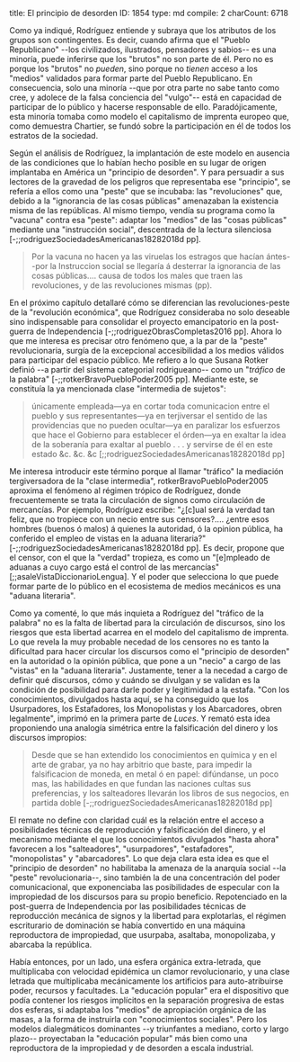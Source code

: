title:          El principio de desorden
ID:             1854
type:           md
compile:        2
charCount:      6718


Como ya indiqué, Rodríguez entiende y subraya que los atributos de los grupos son contingentes. Es decir, cuando afirma que el "Pueblo Republicano" --los civilizados, ilustrados, pensadores y sabios-- es una minoría, puede inferirse que los "brutos" no son parte de él. Pero no es porque los "brutos" no *pueden*, sino porque no *tienen* acceso a los "medios" validados para formar parte del Pueblo Republicano. En consecuencia, solo una minoría --que por otra parte no sabe tanto como cree, y adolece de la falsa conciencia del "vulgo"-- está en capacidad de participar de lo público y hacerse responsable de ello. Paradójicamente, esta minoría tomaba como modelo el capitalismo de imprenta europeo que, como demuestra Chartier, se fundó sobre la participación en él de todos los estratos de la sociedad.

Según el análisis de Rodríguez, la implantación de este modelo en ausencia de las condiciones que lo habían hecho posible en su lugar de origen implantaba en América un "principio de desorden". Y para persuadir a sus lectores de la gravedad de los peligros que representaba ese "principio", se refería a ellos como una "peste" que se incubaba: las "revoluciones" que, debido a la "ignorancia de las cosas públicas" amenazaban la existencia misma de las repúblicas. Al mismo tiempo, vendía su programa como la "vacuna" contra esa "peste": adaptar los "medios" de las "cosas públicas" mediante una "instrucción social", descentrada de la lectura silenciosa [-;;rodriguezSociedadesAmericanas18282018d pp].

>Por la vacuna no hacen ya las viruelas los estragos que hacían ántes--por la Instruccion social se llegaría á desterrar la ignorancia de las cosas públicas.... causa de todos los males que traen las revoluciones, y de las revoluciones mismas (pp). 

En el próximo capítulo detallaré cómo se diferencian las revoluciones-peste de la "revolución económica", que Rodríguez consideraba no solo deseable sino indispensable para consolidar el proyecto emancipatorio en la post-guerra de Independencia [-;;rodriguezObrasCompletas2016 pp]. Ahora lo que me interesa es precisar otro fenómeno que, a la par de la "peste" revolucionaria, surgía de la excepcional accesibilidad a los medios válidos para participar del espacio público. Me refiero a lo que Susana Rotker definió  --a partir del sistema categorial rodrigueano-- como un "*tráfico* de la palabra" [-;;rotkerBravoPuebloPoder2005 pp]. <!-- expandir, con rotkerBravoPuebloPoder2005, y sumar otro concepto que me crucé en estos días, que no era "prostitución" de la palabra, sino... ¿qué era?, ¿hiperinflación?--> Mediante este, se constituía la ya mencionada clase "intermedia de sujetos":

> únicamente empleada—ya en cortar toda comunicacion entre el pueblo y sus representantes—ya en terjiversar el sentido de las providencias que no pueden ocultar—ya en paralizar los esfuerzos que hace el Gobierno para establecer el órden—ya en exaltar la idea de la soberanía para exaltar al pueblo . . . y servirse de él en este estado &c. &c. &c [;;rodriguezSociedadesAmericanas18282018d pp]

Me interesa introducir este término porque al llamar "tráfico" la mediación tergiversadora de la "clase intermedia", rotkerBravoPuebloPoder2005 aproxima el fenómeno al régimen trópico de Rodríguez, donde frecuentemente se trata la circulación de signos como circulación de mercancías. Por ejemplo, Rodríguez escribe: "¿[c]ual será la verdad tan feliz, que no tropiece con un necio entre sus censores?.... ¿entre esos hombres (buenos ó malos) á quienes la autoridad, ó la opinion pública, ha conferido el empleo de vistas en la aduana literaria?" [-;;rodriguezSociedadesAmericanas18282018d pp]. Es decir, propone que el censor, con el que  la "verdad" tropieza, es como un "[e]mpleado de aduanas a cuyo cargo está el control de las mercancías" [;;asaleVistaDiccionarioLengua]. Y el poder que selecciona lo que puede formar parte de lo público en el ecosistema de medios mecánicos es una "aduana literaria". 

Como ya comenté, lo que más inquieta a Rodríguez del "tráfico de la palabra" no es la falta de libertad para la circulación de discursos, sino los riesgos que esta libertad acarrea en el modelo del capitalismo de imprenta. Lo que revela la muy probable necedad de los censores no es tanto la dificultad para hacer circular los discursos como el "principio de desorden" en la autoridad o la opinión pública, que pone a un "necio" a cargo de las "vistas" en la "aduana literaria". Justamente, tener a la necedad a cargo de definir qué discursos, cómo y cuándo se divulgan y se validan es la condición de posibilidad para darle poder y legitimidad a la estafa. "Con los conocimientos, divulgados hasta aquí, se ha conseguido que los Usurpadores, los Estafadores, los Monopolistas y los Abarcadores, obren legalmente", imprimó en la primera parte de *Luces*.  Y remató esta idea proponiendo una analogía simétrica entre la falsificación del dinero y los discursos impropios:

>Desde que se han extendido los conocimientos en química y en el arte de grabar, ya no hay arbitrio que baste, para impedir la falsificacion de moneda, en metal ó en papel: difúndanse, un poco mas, las habilidades en que fundan las naciones cultas sus preferencias, y los salteadores llevarán los libros de sus negocios, en partida doble [-;;rodriguezSociedadesAmericanas18282018d pp]

El remate no define con claridad cuál es la relación entre el acceso a posibilidades técnicas de reproducción y falsificación del dinero, y el mecanismo mediante el que los conocimientos divulgados "hasta ahora" favorecen a los "salteadores", "usurpadores", "estafadores", "monopolistas" y "abarcadores". Lo que deja clara esta idea es que el "principio de desorden" no habilitaba la amenaza de la anarquía social --la "peste" revolucionaria--, sino también la de una concentración del poder comunicacional, que exponenciaba las posibilidades de especular con la impropiedad de los discursos para su propio beneficio. Repotenciado en la post-guerra de Independencia por las posibilidades técnicas de reproducción mecánica de signos y la libertad para explotarlas, el régimen escriturario de dominación se había convertido en una máquina reproductora de impropiedad, que usurpaba, asaltaba, monopolizaba, y abarcaba la república. 

Había entonces, por un lado, una esfera orgánica extra-letrada, que multiplicaba con velocidad epidémica un clamor revolucionario, y una clase letrada que multiplicaba mecánicamente los artificios para auto-atribuirse poder, recursos y facultades. La "educación popular" era el dispositivo que podía contener los riesgos implícitos en la separación progresiva de estas dos esferas, si adaptaba los "medios" de apropiación orgánica de las masas, a la forma de instruirla con "conocimientos sociales". Pero los modelos dialegmáticos dominantes --y triunfantes a mediano, corto y largo plazo-- proyectaban la "educación popular" más bien como una reproductora de la impropiedad y de desorden a escala industrial.
